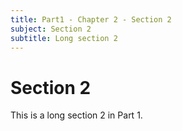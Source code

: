```yaml
---
title: Part1 - Chapter 2 - Section 2
subject: Section 2
subtitle: Long section 2
---
```


# Section 2

This is a long section 2 in Part 1.